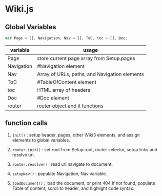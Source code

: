 # Wiki.js


## Global Variables

```js
var Page = [], Navigation, Nav = [], ToC, toc = [], Doc;
```

| variable | usage
| --- | --- |
| Page | store current page array from Setup.pages
| Navigation | #Navigation element
| Nav | Array of URLs, paths, and Navigation elements
| ToC | #TableOfContent element
| toc | HTML array of headers
| Doc | #Doc element
| router | router object and it functions

## function calls

1. `init()` : setup header, pages, other Wiki3 elements, and assign elements to global variables.

2. `router.init()` : set root from Setup.root, router selector, setup links and resolve url.

3. `router.resolve()` : read url navigate to document.

4. `setupNav()` : populate Navigation, Nav variable.

5. `loadDocument()` : load the document, or print 404 if not found, populate Table of content, scroll to header, and highlight code syntax.

